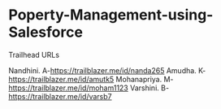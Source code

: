 # Poperty-Management-using-Salesforce

Trailhead URLs

Nandhini. A-https://trailblazer.me/id/nanda265
Amudha. K-https://trailblazer.me/id/amutk5
Mohanapriya. M-https://trailblazer.me/id/moham1123
Varshini. B-https://trailblazer.me/id/varsb7
